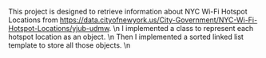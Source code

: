 This project is designed to retrieve information about NYC Wi-Fi Hotspot Locations from https://data.cityofnewyork.us/City-Government/NYC-Wi-Fi-Hotspot-Locations/yjub-udmw. \n
I implemented a class to represent each hotspot location as an object. \n
Then I implemented a sorted linked list template to store all those objects. \n
